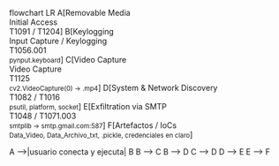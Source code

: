 flowchart LR
  A[Removable Media<br/>Initial Access<br/>T1091 / T1204]
  B[Keylogging<br/>Input Capture / Keylogging<br/>T1056.001<br/><small>pynput.keyboard</small>]
  C[Video Capture<br/>Video Capture<br/>T1125<br/><small>cv2.VideoCapture(0) → .mp4</small>]
  D[System & Network Discovery<br/>T1082 / T1016<br/><small>psutil, platform, socket</small>]
  E[Exfiltration via SMTP<br/>T1048 / T1071.003<br/><small>smtplib → smtp.gmail.com:587</small>]
  F[Artefactos / IoCs<br/><small>Data_Video, Data_Archivo_txt, .pickle, credenciales en claro</small>]

  A -->|usuario conecta y ejecuta| B
  B --> C
  B --> D
  C --> D
  D --> E
  E --> F

